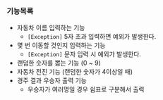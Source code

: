 ### 기능목록

- 자동차 이름 입력하는 기능
  - ```[Exception]``` 5자 초과 입력하면 예외가 발생한다.
- 몇 번 이동할 것인지 입력하는 기능
  - ```[Exception]``` 문자 입력 시 예외가 발생한다.
- 랜덤한 숫자를 뽑는 기능 (0 ~ 9)
- 자동차 전진 기능 (랜덤한 숫자가 4이상일 때)
- 경주 결과 우승자 출력 기능
  - 우승자가 여러명일 경우 쉼표로 구분해서 출력

